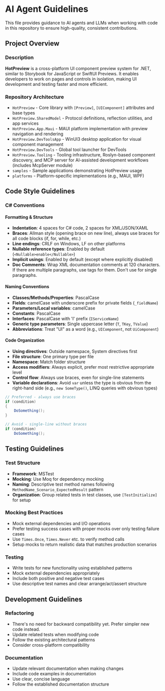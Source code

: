 # AI Agent Guidelines

This file provides guidance to AI agents and LLMs when working with code in this repository to ensure high-quality, consistent contributions.

## Project Overview

### Description

**HotPreview** is a cross-platform UI component preview system for .NET, similar to Storybook for JavaScript or SwiftUI Previews. It enables developers to work on pages and controls in isolation, making UI development and testing faster and more efficient.

### Repository Architecture

- `HotPreview` - Core library with `[Preview]`, `[UIComponent]` attributes and base types
- `HotPreview.SharedModel` - Protocol definitions, reflection utilities, and app services
- `HotPreview.App.Maui` - MAUI platform implementation with preview navigation and rendering
- `HotPreview.DevToolsApp` - WinUI3 desktop application for visual component management
- `HotPreview.DevTools` - Global tool launcher for DevTools
- `HotPreview.Tooling` - Tooling infrastructure, Roslyn-based component discovery, and MCP server for AI-assisted development workflows (includes McpServer module)
- `samples` - Sample applications demonstrating HotPreview usage
- `platforms` - Platform-specific implementations (e.g., MAUI, WPF)

## Code Style Guidelines

### C# Conventions

#### Formatting & Structure
- **Indentation**: 4 spaces for C# code, 2 spaces for XML/JSON/XAML
- **Braces**: Allman style (opening brace on new line), always use braces for all code blocks (if, for, while, etc.)
- **Line endings**: CRLF on Windows, LF on other platforms
- **Nullable reference types**: Enabled by default (`<Nullable>enable</Nullable>`)
- **Implicit usings**: Enabled by default (except where explicitly disabled)
- **Doc Comments**: Wrap XML documentation comments at 120  characters. If there are multiple paragraphs, use <para> tags for them. Don't use <para> for single paragraphs.

#### Naming Conventions
- **Classes/Methods/Properties**: PascalCase
- **Fields**: camelCase with underscore prefix for private fields (`_fieldName`)
- **Parameters/Local variables**: camelCase
- **Constants**: PascalCase
- **Interfaces**: PascalCase with 'I' prefix (`IServiceName`)
- **Generic type parameters**: Single uppercase letter (`T`, `TKey`, `TValue`)
- **Abbreviations**: Treat "UI" as a word (e.g., `UIComponent`, not `UiComponent`)

#### Code Organization
- **Using directives**: Outside namespace, System directives first
- **File structure**: One primary type per file
- **Namespace**: Match folder structure
- **Access modifiers**: Always explicit, prefer most restrictive appropriate level
- **Control flow**: Always use braces, even for single-line statements
- **Variable declarations**: Avoid `var` unless the type is obvious from the right-hand side (e.g., `new SomeType()`, LINQ queries with obvious types)

```csharp
// Preferred - always use braces
if (condition)
{
    DoSomething();
}

// Avoid - single-line without braces
if (condition)
    DoSomething();
```

## Testing Guidelines

### Test Structure
- **Framework**: MSTest
- **Mocking**: Use Moq for dependency mocking
- **Naming**: Descriptive test method names following `MethodName_Scenario_ExpectedResult` pattern
- **Organization**: Group related tests in test classes, use `[TestInitialize]` for setup

### Mocking Best Practices
- Mock external dependencies and I/O operations
- Prefer testing success cases with proper mocks over only testing failure cases
- Use `Times.Once`, `Times.Never` etc. to verify method calls
- Setup mocks to return realistic data that matches production scenarios

### Testing
- Write tests for new functionality using established patterns
- Mock external dependencies appropriately
- Include both positive and negative test cases
- Use descriptive test names and clear arrange/act/assert structure

## Development Guidelines

### Refactoring
- There's no need for backward compatibility yet. Prefer simpler new code instead.
- Update related tests when modifying code
- Follow the existing architectural patterns
- Consider cross-platform compatibility

### Documentation
- Update relevant documentation when making changes
- Include code examples in documentation
- Use clear, concise language
- Follow the established documentation structure
